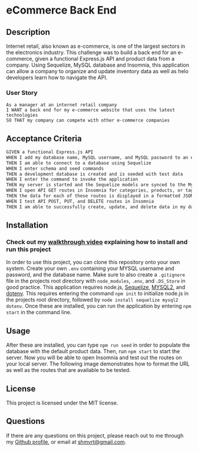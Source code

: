 # eCommerce Back End

  ## Description
  Internet retail, also known as e-commerce, is one of the largest sectors in the electronics industry. This challenge was to build a back end for an e-commerce, given a functional Express.js API and product data from a company. Using Sequelize, MySQL database and Insomnia, this application can allow a company to organize and update  inventory data as well as helo developers learn how to navigate the API.

  ### User Story
  ```
  As a manager at an internet retail company
  I WANT a back end for my e-commerce website that uses the latest technologies
  SO THAT my company can compete with other e-commerce companies
  ```

  ## Acceptance Criteria

  ```md
  GIVEN a functional Express.js API
  WHEN I add my database name, MySQL username, and MySQL password to an environment variable file
  THEN I am able to connect to a database using Sequelize
  WHEN I enter schema and seed commands
  THEN a development database is created and is seeded with test data
  WHEN I enter the command to invoke the application
  THEN my server is started and the Sequelize models are synced to the MySQL database
  WHEN I open API GET routes in Insomnia for categories, products, or tags
  THEN the data for each of these routes is displayed in a formatted JSON
  WHEN I test API POST, PUT, and DELETE routes in Insomnia
  THEN I am able to successfully create, update, and delete data in my database
  ```

  ## Installation
  ### Check out my [walkthrough video](https://drive.google.com/file/d/1Dzs7nb2q8J1ZsMZ6hc8Q14D_4u2XjLiU/view) explaining how to install and run this project
  In order to use this project, you can clone this repository onto your own system. Create your own `.env` containing your MYSQL username and password, and the database name. Make sure to also create a `.gitignore` file in the projects root directory with `node_modules`, `.env`, and `.DS_Store` in good practice. This application requires node.js, [Sequelize](https://www.npmjs.com/package/sequelize), [MYSQL2](https://www.npmjs.com/package/mysql2), and [dotenv](https://www.npmjs.com/package/dotenv). This requires entering the command `npm init` to initialize node.js in the projects root directory, followed by `node install sequelize mysql2 dotenv`. Once these are installed, you can run the application by entering `npm start` in the command line.

  ## Usage
  After these are installed, you can type `npm run seed` in order to populate the database with the default product data. Then, run `npm start` to start the server. Now you will be able to open Insomnia and test out the routes on your local server. The following image demonstrates how to format the URL as well as the routes that are available to be tested.
  
  ## License
  This project is licensed under the  MIT license.

  ## Questions
  If there are any questions on this project, please reach out to me through my [Github profile](https://github.com/DonCod3), or email at shmvrt@gmail.com.
